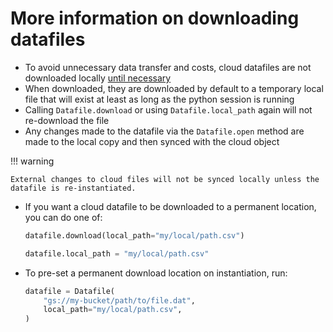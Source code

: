 # More information on downloading datafiles

- To avoid unnecessary data transfer and costs, cloud datafiles are not
  downloaded locally [until necessary](/datafile/#automatic-lazy-downloading)
- When downloaded, they are downloaded by default to a temporary local
  file that will exist at least as long as the python session is running
- Calling `Datafile.download` or using `Datafile.local_path` again will
  not re-download the file
- Any changes made to the datafile via the `Datafile.open` method are
  made to the local copy and then synced with the cloud object

!!! warning

    External changes to cloud files will not be synced locally unless the
    datafile is re-instantiated.

- If you want a cloud datafile to be downloaded to a permanent location,
  you can do one of:

  ```python
  datafile.download(local_path="my/local/path.csv")

  datafile.local_path = "my/local/path.csv"
  ```

- To pre-set a permanent download location on instantiation, run:

  ```python
  datafile = Datafile(
      "gs://my-bucket/path/to/file.dat",
      local_path="my/local/path.csv",
  )
  ```
